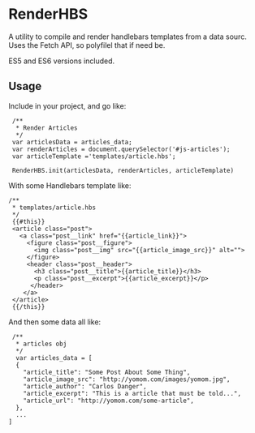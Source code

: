 # RenderHBS

A utility to compile and render handlebars templates from a data sourc. Uses
the Fetch API, so polyfilel that if need be.

ES5 and ES6 versions included.

## Usage

Include in your project, and go like:

```
 /**
  * Render Articles
  */
 var articlesData = articles_data;
 var renderArticles = document.querySelector('#js-articles');
 var articleTemplate ='templates/article.hbs';

 RenderHBS.init(articlesData, renderArticles, articleTemplate)
```

With some Handlebars template like:
```
/**
 * templates/article.hbs
 */
 {{#this}}
 <article class="post">
   <a class="post__link" href="{{article_link}}">
     <figure class="post__figure">
       <img class="post__img" src="{{article_image_src}}" alt="">
     </figure>
     <header class="post__header">
       <h3 class="post__title">{{article_title}}</h3>
       <p class="post__excerpt">{{article_excerpt}}</p>
      </header>
    </a>
 </article>
 {{/this}}
```

And then some data all like:
```
 /**
  * articles obj
  */
  var articles_data = [
  {
    "article_title": "Some Post About Some Thing",
    "article_image_src": "http://yomom.com/images/yomom.jpg",
    "article_author": "Carlos Danger",
    "article_excerpt": "This is a article that must be told...",
    "article_url": "http://yomom.com/some-article",
  },
  ...
]
```
